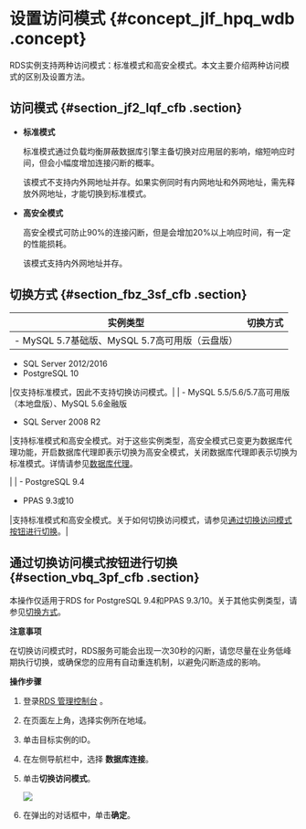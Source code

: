 # 设置访问模式 {#concept_jlf_hpq_wdb .concept}

RDS实例支持两种访问模式：标准模式和高安全模式。本文主要介绍两种访问模式的区别及设置方法。

## 访问模式 {#section_jf2_lqf_cfb .section}

-   **标准模式**

    标准模式通过负载均衡屏蔽数据库引擎主备切换对应用层的影响，缩短响应时间，但会小幅度增加连接闪断的概率。

    该模式不支持内外网地址并存。如果实例同时有内网地址和外网地址，需先释放外网地址，才能切换到标准模式。

-   **高安全模式**

    高安全模式可防止90%的连接闪断，但是会增加20%以上响应时间，有一定的性能损耗。

    该模式支持内外网地址并存。


## 切换方式 {#section_fbz_3sf_cfb .section}

|实例类型|切换方式|
|----|----|
| -   MySQL 5.7基础版、MySQL 5.7高可用版（云盘版）
-   SQL Server 2012/2016
-   PostgreSQL 10

 |仅支持标准模式，因此不支持切换访问模式。|
| -   MySQL 5.5/5.6/5.7高可用版（本地盘版）、MySQL 5.6金融版
-   SQL Server 2008 R2

 |支持标准模式和高安全模式。对于这些实例类型，高安全模式已变更为数据库代理功能，开启数据库代理即表示切换为高安全模式，关闭数据库代理即表示切换为标准模式。详情请参见[数据库代理](https://help.aliyun.com/document_detail/72253.html)。

|
| -   PostgreSQL 9.4
-   PPAS 9.3或10

 |支持标准模式和高安全模式。关于如何切换访问模式，请参见[通过切换访问模式按钮进行切换](#)。|

## 通过**切换访问模式**按钮进行切换 {#section_vbq_3pf_cfb .section}

本操作仅适用于RDS for PostgreSQL 9.4和PPAS 9.3/10。关于其他实例类型，请参见[切换方式](#)。

**注意事项**

在切换访问模式时，RDS服务可能会出现一次30秒的闪断，请您尽量在业务低峰期执行切换，或确保您的应用有自动重连机制，以避免闪断造成的影响。

**操作步骤**

1.  登录[RDS 管理控制台](https://rds.console.aliyun.com/) 。
2.  在页面左上角，选择实例所在地域。
3.  单击目标实例的ID。
4.  在左侧导航栏中，选择 **数据库连接**。
5.  单击**切换访问模式**。

    ![](http://static-aliyun-doc.oss-cn-hangzhou.aliyuncs.com/assets/img/7942/153656637111634_zh-CN.png)

6.  在弹出的对话框中，单击**确定**。

